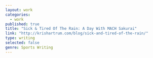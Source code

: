 ```yaml
---
layout: work
categories: 
  - work
published: true
title: "Sick & Tired Of The Rain: A Day With MACH Sakurai"
link: "http://krishartrum.com/blog/sick-and-tired-of-the-rain/"
type: writing
selected: false
genre: Sports Writing
---
```



